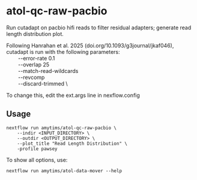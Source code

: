 # atol-qc-raw-pacbio

Run cutadapt on pacbio hifi reads to filter residual adapters; generate read length distribution plot.

     
Following Hanrahan et al. 2025 (doi.org/10.1093/g3journal/jkaf046),
cutadapt is run with the following parameters: \
&nbsp;&nbsp;&nbsp;&nbsp;&nbsp;&nbsp;&nbsp;&nbsp;--error-rate 0.1 \
&nbsp;&nbsp;&nbsp;&nbsp;&nbsp;&nbsp;&nbsp;&nbsp;--overlap 25 \
&nbsp;&nbsp;&nbsp;&nbsp;&nbsp;&nbsp;&nbsp;&nbsp;--match-read-wildcards \
&nbsp;&nbsp;&nbsp;&nbsp;&nbsp;&nbsp;&nbsp;&nbsp;--revcomp \
&nbsp;&nbsp;&nbsp;&nbsp;&nbsp;&nbsp;&nbsp;&nbsp;--discard-trimmed \

To change this, edit the ext.args line in nexflow.config

## Usage

```
nextflow run amytims/atol-qc-raw-pacbio \
    --indir <INPUT_DIRECTORY> \
    --outdir <OUTPUT_DIRECTORY> \
    --plot_title "Read Length Distribution" \
    -profile pawsey 
```

To show all options, use:

```
nextflow run amytims/atol-data-mover --help
```